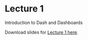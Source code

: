 # Lecture 1

Introduction to Dash and Dashboards

Download slides for [Lecture 1 here](https://github.com/ubco-mds-2020/data_551/blob/master/2021-02-22%20-%20Lecture%201%20-%20Introduction%20to%20Dashboards%20and%20Dash.pdf).